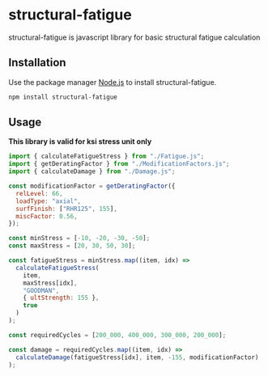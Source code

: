 # structural-fatigue

structural-fatigue is javascript library for basic structural fatigue calculation

## Installation

Use the package manager [Node.js](http://nodejs.org/) to install structural-fatigue.

```bash
npm install structural-fatigue
```

## Usage

**This library is valid for ksi stress unit only**

```javascript
import { calculateFatigueStress } from "./Fatigue.js";
import { getDeratingFactor } from "./ModificationFactors.js";
import { calculateDamage } from "./Damage.js";

const modificationFactor = getDeratingFactor({
  relLevel: 66,
  loadType: "axial",
  surfFinish: ["RHR125", 155],
  miscFactor: 0.56,
});

const minStress = [-10, -20, -30, -50];
const maxStress = [20, 30, 50, 30];

const fatigueStress = minStress.map((item, idx) =>
  calculateFatigueStress(
    item,
    maxStress[idx],
    "GOODMAN",
    { ultStrength: 155 },
    true
  )
);

const requiredCycles = [200_000, 400_000, 300_000, 200_000];

const damage = requiredCycles.map((item, idx) =>
  calculateDamage(fatigueStress[idx], item, -155, modificationFactor)
);
```
